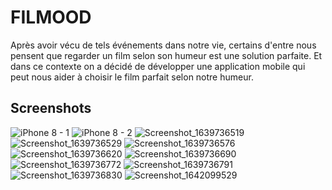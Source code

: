 # FILMOOD

Après avoir vécu de tels événements dans notre vie, certains d'entre nous pensent que regarder un film selon son humeur est une solution parfaite. 
Et dans ce contexte on a décidé de développer une application mobile qui peut nous aider à choisir le film parfait selon notre humeur.

Screenshots
--------------

![iPhone 8 - 1](https://user-images.githubusercontent.com/73441709/159157439-4c17d514-4464-43cf-8ba1-2b09e15e6263.png)
![iPhone 8 - 2](https://user-images.githubusercontent.com/73441709/159157447-6d8baa9d-b379-49f2-8bcc-fc906e59ea29.png)
![Screenshot_1639736519](https://user-images.githubusercontent.com/73441709/159157470-f434d2aa-eaff-4e26-9554-ad3c44b692a6.png)
![Screenshot_1639736529](https://user-images.githubusercontent.com/73441709/159157477-06368042-c2b5-4cc6-8734-543a80a8e6d1.png)
![Screenshot_1639736576](https://user-images.githubusercontent.com/73441709/159157481-2cf233d4-02db-4efb-8b8e-3e4ebfde6e7f.png)
![Screenshot_1639736620](https://user-images.githubusercontent.com/73441709/159157493-efb9fe72-9422-43e6-a8b2-de3857d90493.png)
![Screenshot_1639736690](https://user-images.githubusercontent.com/73441709/159157495-12c3b8ab-7882-4087-9848-f49cc49f1f88.png)
![Screenshot_1639736772](https://user-images.githubusercontent.com/73441709/159157504-78a27b9d-70a1-406a-be59-ccabfdee6a60.png)
![Screenshot_1639736791](https://user-images.githubusercontent.com/73441709/159157507-5733f8ed-27a3-499f-a2d1-f3dee409f8cf.png)
![Screenshot_1639736830](https://user-images.githubusercontent.com/73441709/159157513-ebb871a0-5298-4665-a292-d8f967ee2890.png)
![Screenshot_1642099529](https://user-images.githubusercontent.com/73441709/159157522-917b5bc0-fc6f-49fc-a953-3204b2511753.png)
